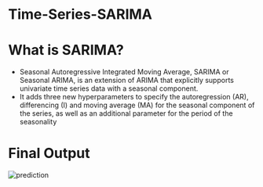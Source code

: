 # Time-Series-SARIMA

# What is SARIMA?

- Seasonal Autoregressive Integrated Moving Average, SARIMA or Seasonal ARIMA, is an extension of ARIMA that explicitly supports univariate time series data with a seasonal component.
- It adds three new hyperparameters to specify the autoregression (AR), differencing (I) and moving average (MA) for the seasonal component of the series, as well as an additional parameter for the period of the seasonality


# Final Output
![prediction](https://user-images.githubusercontent.com/100415960/178148366-7f03aa83-39c0-4386-87fe-715f0513889a.png)
